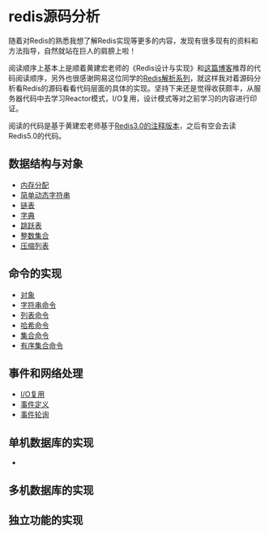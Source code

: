 # redis源码分析
随着对Redis的熟悉我想了解Redis实现等更多的内容，发现有很多现有的资料和方法指导，自然就站在巨人的肩膀上啦！

阅读顺序上基本上是顺着黄建宏老师的《Redis设计与实现》和[这篇博客](http://blog.huangz.me/diary/2014/how-to-read-redis-source-code.html)推荐的代码阅读顺序，另外也很感谢网易这位同学的[Redis解析系列](https://zcheng.ren/tags/Redis/page/2/)，就这样我对着源码分析看Redis的源码看看代码层面的具体的实现。坚持下来还是觉得收获颇丰，从服务器代码中去学习Reactor模式，I/O复用，设计模式等对之前学习的内容进行印证。

阅读的代码是基于黄建宏老师基于[Redis3.0的注释版本](https://github.com/huangz1990/redis-3.0-annotated)，之后有空会去读Redis5.0的代码。

## 数据结构与对象
* [内存分配](DataStructure/zmalloc.md)
* [简单动态字符串](DataStructure/sds.md)
* [链表](DataStructure/adlist.md)
* [字典](DataStructure/dict.md)
* [跳跃表](DataStructure/skiplist.md)
* [整数集合](DataStructure/intset.md)
* [压缩列表](DataStructure/zipset.md)
## 命令的实现
* [对象](DataStructure/robj.md)
* [字符串命令](Command/string.md)
* [列表命令](Command/list.md)
* [哈希命令](Command/hash.md)
* [集合命令](Command/set.md)
* [有序集合命令](Command/zset.md)
## 事件和网络处理
* [I/O复用](AE/io.md)
* [事件定义](AE/ae.md)
* [事件轮询](AE/eventLoop.md)
## 单机数据库的实现
* [](DB/db.md)

## 多机数据库的实现

## 独立功能的实现
